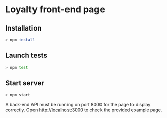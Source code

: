 # Loyalty front-end page

## Installation
``` bash
> npm install
```

## Launch tests
``` bash
> npm test
```

## Start server
``` bash
> npm start
```

A back-end API must be running on port 8000 for the page to display correctly. 
Open [http://localhost:3000](http://localhost:3000) to check the provided example page.
